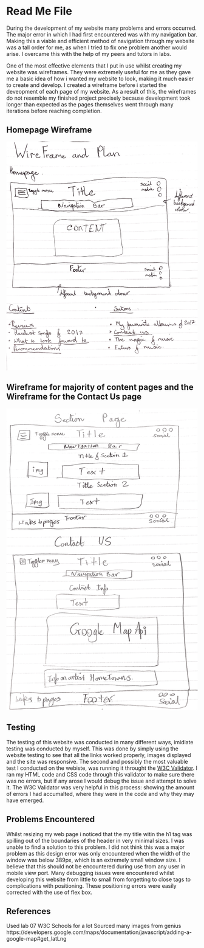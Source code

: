 <h1>Read Me File</h1>

<div>
	<p>
	During the development of my website many problems and errors occurred. 
	The major error in which I had first encountered was with my navigation bar. 
	Making this a viable and efficient method of navigation through my website was a tall order for me, 
	as when I tried to fix one problem another would arise. I overcame this with the help of my peers and tutors in labs.
	</p>
</div>

<div>
	<p>
	One of the most effective elements that I put in use whilst creating my website was wireframes.
	They were extremely useful for me as they gave me a basic idea of how i wanted my website to look,
	making it much easier to create and develop. I created a wireframe before i started the deveopment of each page of my website.
	As a result of this, the wireframes do not resemble my finished project precisely because development took longer than expected 
	as the pages themselves went through many iterations before reaching completion.
	</p>
</div>

<h2>Homepage Wireframe</h2>
<img src="images/read-me/WireFrame1.jpg" alt="Homepage Wireframe"/>

<h2>Wireframe for majority of content pages and the Wireframe for the Contact Us page</h2>
<img src="images/read-me/WireFrame2.jpg" alt="Content and Contact Us Wireframes"/>

<h2> Testing </h2>
<div>
	<p>
	The testing of this website was conducted in many different ways, imidiate testing was conducted by myself. This was done by simply using the website
	testing to see that all the links worked properly, images displayed and the site was responsive. The second and possibly the most valuable test 
	I conducted on the webiste, was running it throught the <a href="https://validator.w3.org/">W3C Validator</a>. I ran my HTML code and CSS code through this 
	validator to make sure there was no errors, but if any arose I would debug the issue and attempt to solve it. The W3C Validator was very helpful in this process: 
	showing the amount of errors I had accumalted, where they were in the code and why they may have emerged.
	</p>
</div>

<h2> Problems Encountered </h2>
<div>
	<p>
	Whilst resizing my web page i noticed that the my title witin the h1 tag was spilling out of the boundaries of the header in very minimal sizes. I was unable to find a 
	solution to this problem. I did not think this was a major problem as this design error was only encountered when the width of the window was below 389px, which is an extremely small
	 window size. I believe that this should not be encountered during use from any user in mobile view port. Many debugging issues were encountered whilst developing this 
	 website from little to small from forgetting to close tags to complications with positioning. These positioning errors were easily corrected with the use 
	 of flex box.
	</p>
</div>

<h2> References </h2>
<div>
	<p>
	Used lab 07
	W3C Schools for a lot
	Sourced many images from genius
	https://developers.google.com/maps/documentation/javascript/adding-a-google-map#get_latLng
	</p>
</div>
